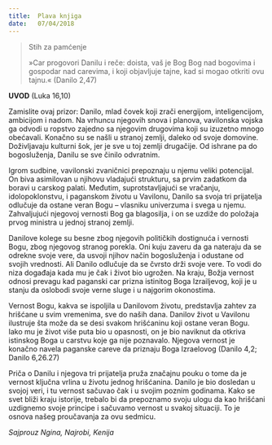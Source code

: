 ```yaml
---
title:  Plava knjiga
date:   07/04/2018
---
```


> <p>Stih za pamćenje</p>
> »Car progovori Danilu i reče: doista, vaš je Bog Bog nad bogovima i gospodar nad carevima, i koji objavljuje tajne, kad si mogao otkriti ovu tajnu.« (Danilo 2,47)

**UVOD** (Luka 16,10)

Zamislite ovaj prizor: Danilo, mlad čovek koji zrači energijom, inteligencijom, ambicijom i nadom. Na vrhuncu njegovih snova i planova, vavilonska vojska ga odvodi u ropstvo zajedno sa njegovim drugovima koji su izuzetno mnogo obećavali. Konačno su se našli u stranoj zemlji, daleko od svoje domovine. Doživljavaju kulturni šok, jer je sve u toj zemlji drugačije. Od ishrane pa do bogosluženja, Danilu se sve činilo odvratnim.

Igrom sudbine, vavilonski zvaničnici prepoznaju u njemu veliki potencijal. On biva asimilovan u njihovu vladajući strukturu, sa prvim zadatkom da boravi u carskog palati. Međutim, suprotstavljajući se vračanju, idolopoklonstvu, i paganskom životu u Vavilonu, Danilo sa svoja tri prijatelja odlučuje da ostane veran Bogu – vlasniku univerzuma i svega u njemu. Zahvaljujući njegovoj vernosti Bog ga blagosilja, i on se uzdiže do položaja prvog ministra u jednoj stranoj zemlji.

Danilove kolege su besne zbog njegovih političkih dostignuća i vernosti Bogu, zbog njegovog stranog porekla.  Oni kuju zaveru da ga nateraju da se odrekne svoje vere, da usvoji njihov način bogosluženja i odustane od svojih vrednosti. Ali Danilo odlučuje da se čvrsto drži svoje vere. To vodi do niza događaja kada mu je čak i život bio ugrožen. Na kraju, Božja vernost odnosi prevagu kad paganski car prizna istinitog Boga Izrailjevog, koji je u stanju da oslobodi svoje verne sluge i u najgorim okonostima.

Vernost Bogu, kakva se ispoljila u Danilovom životu, predstavlja zahtev za hrišćane u svim vremenima, sve do naših dana. Danilov život u Vavilonu ilustruje šta može da se desi svakom hrišćaninu koji ostane veran Bogu. Iako mu je život više puta bio u opasnosti, on je bio naviknut da otkriva istinskog Boga u carstvu koje ga nije poznavalo. Njegova vernost je konačno navela paganske careve da priznaju Boga Izraelovog (Danilo 4,2; Danilo 6,26.27)

Priča o Danilu i njegova tri prijatelja pruža značajnu pouku o tome da je vernost ključna vrlina u životu jednog hrišćanina. Danilo je bio dosledan u svojoj veri, i tu vernost sačuvao čak i u svojim poznim godinama. Kako se svet bliži kraju istorije, trebalo bi da prepoznamo svoju ulogu da kao hrišćani uzdignemo svoje principe i sačuvamo vernost u svakoj situaciji. To je osnova našeg proučavanja za ovu sedmicu.

*Sajprouz Ngina, Najrobi, Kenija*
